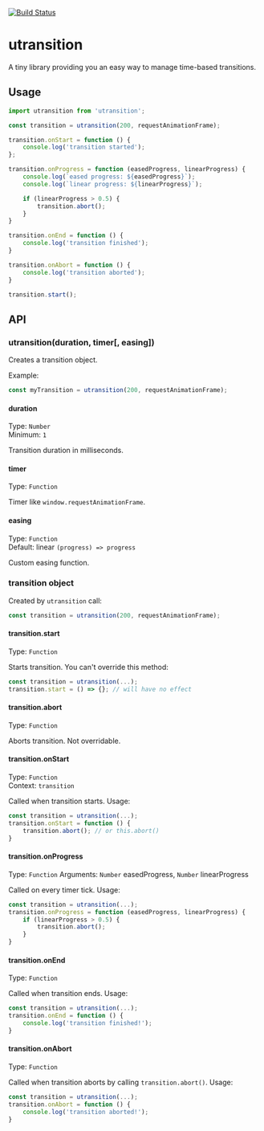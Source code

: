[![Build Status](https://travis-ci.org/andrew--r/utransition.svg?branch=master)](https://travis-ci.org/andrew--r/utransition)

# utransition

A tiny library providing you an easy way to manage time-based transitions.

## Usage

```javascript
import utransition from 'utransition';

const transition = utransition(200, requestAnimationFrame);

transition.onStart = function () {
	console.log('transition started');
};

transition.onProgress = function (easedProgress, linearProgress) {
	console.log(`eased progress: ${easedProgress}`);
	console.log(`linear progress: ${linearProgress}`);

	if (linearProgress > 0.5) {
		transition.abort();
	}
}

transition.onEnd = function () {
	console.log('transition finished');
}

transition.onAbort = function () {
	console.log('transition aborted');
}

transition.start();
```

## API

### utransition(duration, timer[, easing])

Creates a transition object.

Example:

```javascript
const myTransition = utransition(200, requestAnimationFrame);
```

#### duration

Type: `Number`<br />
Minimum: `1`

Transition duration in milliseconds.

#### timer

Type: `Function`

Timer like `window.requestAnimationFrame`.

#### easing

Type: `Function`<br />
Default: linear `(progress) => progress`

Custom easing function.

### transition object

Created by `utransition` call:

```javascript
const transition = utransition(200, requestAnimationFrame);
```

#### transition.start

Type: `Function`

Starts transition. You can't override this method:

```javascript
const transition = utransition(...);
transition.start = () => {}; // will have no effect
```

#### transition.abort

Type: `Function`

Aborts transition. Not overridable.

#### transition.onStart

Type: `Function`<br />
Context: `transition`

Called when transition starts. Usage:

```javascript
const transition = utransition(...);
transition.onStart = function () {
	transition.abort(); // or this.abort()
}
```

#### transition.onProgress

Type: `Function`
Arguments: `Number` easedProgress, `Number` linearProgress

Called on every timer tick. Usage:

```javascript
const transition = utransition(...);
transition.onProgress = function (easedProgress, linearProgress) {
	if (linearProgress > 0.5) {
		transition.abort();
	}
}
```

#### transition.onEnd

Type: `Function`

Called when transition ends. Usage:

```javascript
const transition = utransition(...);
transition.onEnd = function () {
	console.log('transition finished!');
}
```

#### transition.onAbort

Type: `Function`

Called when transition aborts by calling `transition.abort()`. Usage:

```javascript
const transition = utransition(...);
transition.onAbort = function () {
	console.log('transition aborted!');
}
```
